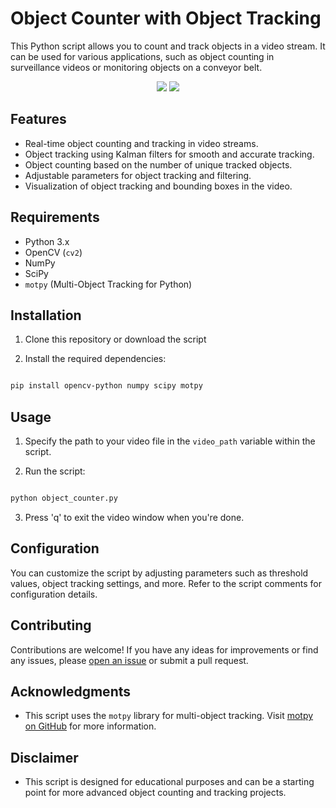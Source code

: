 # Object Counter with Object Tracking

This Python script allows you to count and track objects in a video stream. It can be used for various applications, such as object counting in surveillance videos or monitoring objects on a conveyor belt.

<div align="center">
  <img src="https://github.com/Quan20021511/Digital_Clock/assets/129273695/c9e60288-eb84-4a7f-9769-f04e9abc02a4">
  <img src="https://github.com/Quan20021511/Digital_Clock/assets/129273695/7e529ca9-a387-4a4c-85d3-ca2e7ec1c50a">
</div>

## Features

- Real-time object counting and tracking in video streams.
- Object tracking using Kalman filters for smooth and accurate tracking.
- Object counting based on the number of unique tracked objects.
- Adjustable parameters for object tracking and filtering.
- Visualization of object tracking and bounding boxes in the video.

## Requirements

- Python 3.x
- OpenCV (`cv2`)
- NumPy
- SciPy
- `motpy` (Multi-Object Tracking for Python)

## Installation

1. Clone this repository or download the script


2. Install the required dependencies:

```bash

pip install opencv-python numpy scipy motpy

```

## Usage

1. Specify the path to your video file in the `video_path` variable within the script.

2. Run the script:

```bash

python object_counter.py

```


3. Press 'q' to exit the video window when you're done.

## Configuration

You can customize the script by adjusting parameters such as threshold values, object tracking settings, and more. Refer to the script comments for configuration details.

## Contributing

Contributions are welcome! If you have any ideas for improvements or find any issues, please [open an issue](https://github.com/yourusername/object-counter/issues) or submit a pull request.

## Acknowledgments

- This script uses the `motpy` library for multi-object tracking. Visit [motpy on GitHub](https://github.com/wmuron/motpy) for more information.

## Disclaimer

- This script is designed for educational purposes and can be a starting point for more advanced object counting and tracking projects.
